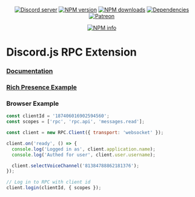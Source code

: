 <div align="center">
  <br />
  <p>
    <a href="https://discord.gg/bRCvFy9"><img src="https://discordapp.com/api/guilds/222078108977594368/embed.png" alt="Discord server" /></a>
    <a href="https://www.npmjs.com/package/discord-rpc"><img src="https://img.shields.io/npm/v/discord-rpc.svg?maxAge=3600" alt="NPM version" /></a>
    <a href="https://www.npmjs.com/package/discord-rpc"><img src="https://img.shields.io/npm/dt/discord-rpc.svg?maxAge=3600" alt="NPM downloads" /></a>
    <a href="https://david-dm.org/discordjs/RPC"><img src="https://img.shields.io/david/discordjs/RPC.svg?maxAge=3600" alt="Dependencies" /></a>
    <a href="https://www.patreon.com/devsnek"><img src="https://img.shields.io/badge/donate-patreon-F96854.svg" alt="Patreon" /></a>
  </p>
  <p>
    <a href="https://nodei.co/npm/discord-rpc/"><img src="https://nodei.co/npm/discord-rpc.png?downloads=true&stars=true" alt="NPM info" /></a>
  </p>
</div>

# Discord.js RPC Extension

### [Documentation](https://discord.js.org/#/docs/rpc/)

### [Rich Presence Example](https://github.com/discordjs/RPC/blob/master/example)

### __Browser__ Example

```javascript
const clientId = '187406016902594560';
const scopes = ['rpc', 'rpc.api', 'messages.read'];

const client = new RPC.Client({ transport: 'websocket' });

client.on('ready', () => {
  console.log('Logged in as', client.application.name);
  console.log('Authed for user', client.user.username);

  client.selectVoiceChannel('81384788862181376');
});

// Log in to RPC with client id
client.login(clientId, { scopes });
```

